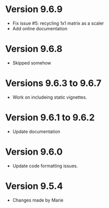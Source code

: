 # Version 9.6.9
- Fix issue #5: recycling 1x1 matrix as a scaler
- Add online documentation

# Version 9.6.8
- Skipped somehow

# Versions 9.6.3 to 9.6.7
- Work on includeing static vignettes.

# Version 9.6.1 to 9.6.2
- Update documentation

# Version 9.6.0
- Update code formatting issues.

# Version 9.5.4
- Changes made by Marie
